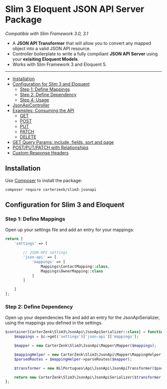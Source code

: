 # Slim 3 Eloquent JSON API Server Package

*Compatible with Slim Framework 3.0, 3.1*

- A **JSON API Transformer** that will allow you to convert any mapped object into a valid JSON API resource.
- Controller boilerplate to write a fully compiliant **JSON API Server** using your **exisiting Eloquent Models**.
- Works with Slim Framework 3 and Eloquent 5.

---

- [Installation](#installation)
- [Configuration for Slim 3 and Eloquent](#configuration-for-slim-3)
    - [Step 1: Define Mappings](#step-1-define-mappings)
    - [Step 2: Define Dependency](#step-2-define-dependency)
    - [Step 4: Usage](#step-4-usage)
- [JsonApiController](#jsonapicontroller)
- [Examples: Consuming the API](#examples-consuming-the-api)
  - [GET](#get)
  - [POST](#post)
  - [PUT](#put)
  - [PATCH](#patch)
  - [DELETE](#delete)
- [GET Query Params: include, fields, sort and page](#get-query-params-include-fields-sort-and-page)
- [POST/PUT/PATCH with Relationships](#postputpatch-with-relationships)
- [Custom Response Headers](#custom-response-headers)

## Installation

Use [Composer](https://getcomposer.org) to install the package:

```
composer require carterzenk/slim3-jsonapi
```

## Configuration for Slim 3 and Eloquent

### Step 1: Define Mappings

Open up your settings file and add an entry for your mappings:

```php
return [
    'settings' => [

        // JSON-API settings
        'json-api' => [
            'mappings' => [
                Mappings\ContactMapping::class,
                Mappings\OwnerMapping::class
            ]
        ]

    ]
];
```

### Step 2: Define Dependency

Open up your dependencies file and add an entry for the JsonApiSerializer, using the mappings you defined in the settings.

```php
$container[CarterZenk\Slim3\JsonApi\JsonApiSerializer::class] = function (ContainerInterface $c) {
    $mappings = $c->get('settings')['json-api']['mappings'];

    $mapper = new CarterZenk\Slim3\JsonApi\Mapper\Mapper($mappings);

    $mappingHelper = new CarterZenk\Slim3\JsonApi\Mapper\MappingHelper();
    $parsedRoutes = $mappingHelper->parseRoutes($mapper);

    $transformer = new NilPortugues\Api\JsonApi\JsonApiTransformer($parsedRoutes);

    return new CarterZenk\Slim3\JsonApi\JsonApiSerializer($transformer);
};
```